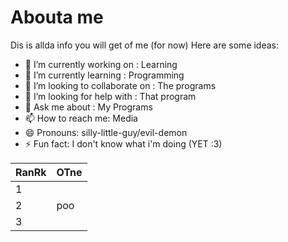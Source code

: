 # Abouta me
Dis is allda info you will get of me (for now)
Here are some ideas:

- 🔭 I’m currently working on : Learning
- 🌱 I’m currently learning : Programming
- 👯 I’m looking to collaborate on : The programs
- 🤔 I’m looking for help with : That program
- 💬 Ask me about : My Programs
- 📫 How to reach me: Media
- 😄 Pronouns: silly-little-guy/evil-demon
- ⚡ Fun fact: I don't know what i'm doing  (YET :3)
<!--
This is so sigma
-->
| RanRk | OTne|
|-----|   -        |
|     1|               |
|     2|    poo           |
|     3|               |
